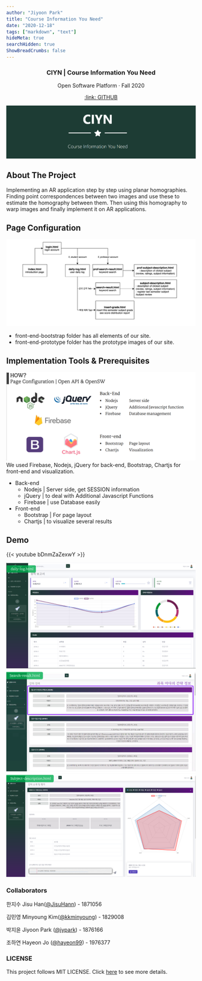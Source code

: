 ```yaml
---
author: "Jiyoon Park"
title: "Course Information You Need"
date: "2020-12-18"
tags: ["markdown", "text"]
hideMeta: true
searchHidden: true
ShowBreadCrumbs: false
---
```


<div align="center">
  <h3 align="center">CIYN | Course Information You Need</h3>
  <p align="center">
    Open Software Platform · Fall 2020
  </p>
  <a href="https://github.com/JiyooonPark/CIYN" align="center">:link: GITHUB</a>
</div>



![image](img/ciyn_main.png)
<!-- ABOUT THE PROJECT -->
## About The Project

Implementing an AR application step by step using planar homographies. Finding point correspondences between two images and use these
to estimate the homography between them. Then using this homography to warp images and finally implement it on AR applications.

## Page Configuration
![image](img/ciyn_1.png)

- front-end-bootstrap folder has all elements of our site.
- front-end-prototype folder has the prototype images of our site.  

## Implementation Tools & Prerequisites
![image](img/ciyn_5.png)
<br>
We used Firebase, Nodejs, jQuery for back-end, Bootstrap, Chartjs for front-end and visualization. 
- Back-end
  * Nodejs | Server side, get SESSION information
  * jQuery | to deal with Additional Javascript Functions
  * Firebase | use Database easily
- Front-end
  * Bootstrap | For page layout
  * Chartjs | to visualize several results
  
## Demo

{{< youtube bDnmZaZexwY >}}
<br/>

![image](img/ciyn_2.png)
![image](img/ciyn_3.png)
![image](img/ciyn_4.png)


### Collaborators
한지수 Jisu Han([@JisuHann](https://github.com/JisuHann)) - 1871056

김민영 Minyoung Kim([@kkminyoung](https://github.com/kkminyoung)) - 1829008

박지윤 Jiyoon Park ([@jypark](https://github.com/jiyoonpark0207)) - 1876166

조하연 Hayeon Jo ([@hayeon99](https://github.com/hayeon99)) - 1976377

### LICENSE
This project follows MIT LICENSE. Click [here](https://github.com/JisuHann/CIYN/blob/main/LICENSE) to see more details.